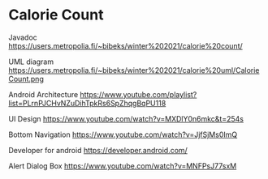# Calorie Count

Javadoc https://users.metropolia.fi/~bibeks/winter%202021/calorie%20count/

UML diagram https://users.metropolia.fi/~bibeks/winter%202021/calorie%20uml/CalorieCount.png

Android Architecture https://www.youtube.com/playlist?list=PLrnPJCHvNZuDihTpkRs6SpZhqgBqPU118

UI Design https://www.youtube.com/watch?v=MXDlY0n6mkc&t=254s

Bottom Navigation https://www.youtube.com/watch?v=JjfSjMs0ImQ

Developer for android https://developer.android.com/

Alert Dialog Box https://www.youtube.com/watch?v=MNFPsJ77sxM
